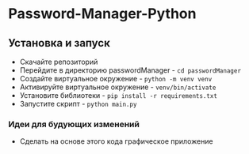 # Password-Manager-Python
<!--Установка-->
## Установка и запуск
- Скачайте репозиторий
- Перейдите в директорию passwordManager - ```cd passwordManager```
- Создайте виртуальное окружение - ```python -m venv venv```
- Активируйте виртуальное окружение - ```venv/bin/activate```
- Установите библиотеки - ```pip install -r requirements.txt```
- Запустите скрипт - ```python main.py```

### Идеи для будующих изменений
- Сделать на основе этого кода графическое приложение



